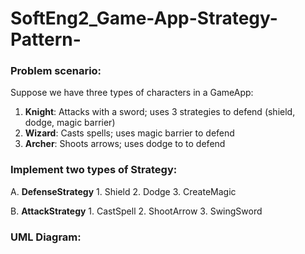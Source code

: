 # SoftEng2_Game-App-Strategy-Pattern-

### Problem scenario:

Suppose we have three types of characters in a GameApp:

1. **Knight**: Attacks with a sword; uses 3 strategies to defend (shield, dodge, magic barrier)
2. **Wizard**: Casts spells; uses magic barrier to defend
3. **Archer**: Shoots arrows; uses dodge to to defend

### Implement two types of Strategy:
A.  **DefenseStrategy**
     1. Shield
     2. Dodge
     3. CreateMagic

B.  **AttackStrategy**
     1.  CastSpell
     2.  ShootArrow
     3.  SwingSword  

### UML Diagram: 